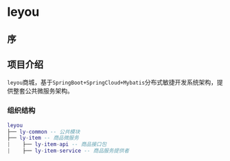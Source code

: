 # leyou

## 序

## 项目介绍

`leyou`商城，基于`SpringBoot+SpringCloud+Mybatis`分布式敏捷开发系统架构，提供整套公共微服务架构。

### 组织结构
```lua
leyou
├── ly-common -- 公共模块
├── ly-item -- 商品微服务
|    ├── ly-item-api -- 商品接口包
|    ├── ly-item-service -- 商品服务提供者
```